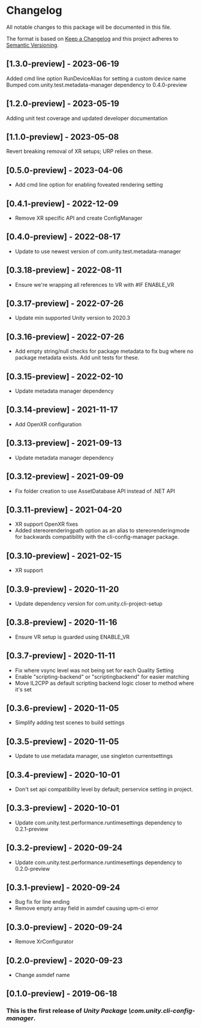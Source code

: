 # Changelog
All notable changes to this package will be documented in this file.

The format is based on [Keep a Changelog](http://keepachangelog.com/en/1.0.0/)
and this project adheres to [Semantic Versioning](http://semver.org/spec/v2.0.0.html).

## [1.3.0-preview] - 2023-06-19
Added cmd line option RunDeviceAlias for setting a custom device name 
Bumped com.unity.test.metadata-manager dependency to 0.4.0-preview

## [1.2.0-preview] - 2023-05-19
Adding unit test coverage and updated developer documentation

## [1.1.0-preview] - 2023-05-08
Revert breaking removal of XR setups; URP relies on these.

## [0.5.0-preview] - 2023-04-06
* Add cmd line option for enabling foveated rendering setting

## [0.4.1-preview] - 2022-12-09
* Remove XR specific API and create ConfigManager

## [0.4.0-preview] - 2022-08-17
* Update to use newest version of com.unity.test.metadata-manager

## [0.3.18-preview] - 2022-08-11
* Ensure we're wrapping all references to VR with #IF ENABLE_VR

## [0.3.17-preview] - 2022-07-26
* Update min supported Unity version to 2020.3

## [0.3.16-preview] - 2022-07-26
* Add empty string/null checks for package metadata to fix bug where no package metadata exists. Add unit tests for these.

## [0.3.15-preview] - 2022-02-10
* Update metadata manager dependency

## [0.3.14-preview] - 2021-11-17
* Add OpenXR configuration

## [0.3.13-preview] - 2021-09-13
* Update metadata manager dependency

## [0.3.12-preview] - 2021-09-09
* Fix folder creation to use AssetDatabase API instead of .NET API

## [0.3.11-preview] - 2021-04-20
* XR support OpenXR fixes
* Added stereorenderingpath option as an alias to stereorenderingmode for backwards compatibility with the cli-config-manager package.

## [0.3.10-preview] - 2021-02-15
* XR support

## [0.3.9-preview] - 2020-11-20

* Update dependency version for com.unity.cli-project-setup

## [0.3.8-preview] - 2020-11-16

* Ensure VR setup is guarded using ENABLE_VR

## [0.3.7-preview] - 2020-11-11

* Fix where vsync level was not being set for each Quality Setting
* Enable "scripting-backend" or "scriptingbackend" for easier matching
* Move IL2CPP as default scripting backend logic closer to method where it's set

## [0.3.6-preview] - 2020-11-05

* Simplify adding test scenes to build settings

## [0.3.5-preview] - 2020-11-05

* Update to use metadata manager, use singleton currentsettings

## [0.3.4-preview] - 2020-10-01

* Don't set api compatibility level by default; perservice setting in project.

## [0.3.3-preview] - 2020-10-01

* Update com.unity.test.performance.runtimesettings dependency to 0.2.1-preview

## [0.3.2-preview] - 2020-09-24

* Update com.unity.test.performance.runtimesettings dependency to 0.2.0-preview

## [0.3.1-preview] - 2020-09-24

* Bug fix for line ending
* Remove empty array field in asmdef causing upm-ci error

## [0.3.0-preview] - 2020-09-24

* Remove XrConfigurator

## [0.2.0-preview] - 2020-09-23

* Change asmdef name

## [0.1.0-preview] - 2019-06-18

### This is the first release of *Unity Package \com.unity.cli-config-manager*.

